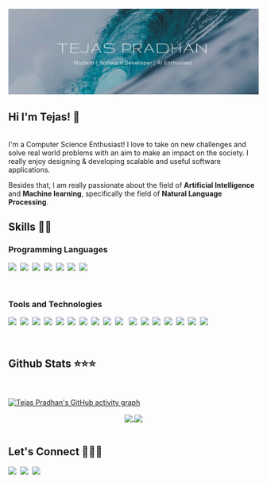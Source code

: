 ![Header](https://github.com/tejaspradhan/tejaspradhan/blob/main/header.png?raw=true)

## Hi I'm Tejas! 👋
<br/>
I'm a Computer Science Enthusiast! I love to take on new challenges and solve real world problems with an aim to make an impact on the society.
I really enjoy designing & developing scalable and useful software applications. 

Besides that, I am really passionate about the field of **Artificial Intelligence** and **Machine learning**, specifically the field of **Natural Language Processing**. 
<br>

## Skills 👨‍🔬

### Programming Languages

![](https://img.shields.io/badge/C-00599C?style=for-the-badge&logo=c&logoColor=white)&nbsp;&nbsp;![](	https://img.shields.io/badge/C%2B%2B-00599C?style=for-the-badge&logo=c%2B%2B&logoColor=white)&nbsp;&nbsp;![](https://img.shields.io/badge/Java-ED8B00?style=for-the-badge&logo=java&logoColor=white)&nbsp;&nbsp;![](https://img.shields.io/badge/Python-14354C?style=for-the-badge&logo=python&logoColor=white)&nbsp;&nbsp;![](https://img.shields.io/badge/HTML-239120?style=for-the-badge&logo=html5&logoColor=white)&nbsp;&nbsp;![](https://img.shields.io/badge/CSS-239120?&style=for-the-badge&logo=css3&logoColor=white)&nbsp;&nbsp;![](https://img.shields.io/badge/JavaScript-F7DF1E?style=for-the-badge&logo=javascript&logoColor=black)

<br/>

### Tools and Technologies
![](https://img.shields.io/badge/Node.js-43853D?style=for-the-badge&logo=node.js&logoColor=white)&nbsp;&nbsp;![](https://img.shields.io/badge/Express.js-000000?style=for-the-badge&logo=express&logoColor=white)&nbsp;&nbsp;![](https://img.shields.io/badge/Flask-000000?style=for-the-badge&logo=flask&logoColor=white)&nbsp;&nbsp;![](https://img.shields.io/badge/Jupyter-F37626.svg?&style=for-the-badge&logo=Jupyter&logoColor=white)&nbsp;&nbsp;![](https://img.shields.io/badge/numpy-013243?style=for-the-badge&logo=numpy&logoColor=white)&nbsp;&nbsp;![](https://img.shields.io/badge/pandas-150458?style=for-the-badge&logo=pandas&logoColor=white)&nbsp;&nbsp;![](https://img.shields.io/badge/scikit_learn-f7931e?style=for-the-badge&logo=scikit-learn&logoColor=white)&nbsp;&nbsp;![](https://img.shields.io/badge/TensorFlow-ff6f00?style=for-the-badge&logo=tensorflow&logoColor=white)&nbsp;&nbsp;![](https://img.shields.io/badge/MongoDB-4EA94B?style=for-the-badge&logo=mongodb&logoColor=white)&nbsp;&nbsp;![](https://img.shields.io/badge/PostgreSQL-316192?style=for-the-badge&logo=postgresql&logoColor=white)
&nbsp;&nbsp;![](https://img.shields.io/badge/MySQL-00000F?style=for-the-badge&logo=mysql&logoColor=white)&nbsp;&nbsp;![](https://img.shields.io/badge/Bootstrap-563D7C?style=for-the-badge&logo=bootstrap&logoColor=white)&nbsp;&nbsp;![](https://img.shields.io/badge/React-20232A?style=for-the-badge&logo=react&logoColor=61DAFB)&nbsp;&nbsp;![](https://img.shields.io/badge/jQuery-0769AD?style=for-the-badge&logo=jquery&logoColor=white)&nbsp;&nbsp;![](https://img.shields.io/badge/Shell_Script-121011?style=for-the-badge&logo=gnu-bash&logoColor=white)&nbsp;&nbsp;![](https://img.shields.io/badge/Git-F05032?style=for-the-badge&logo=git&logoColor=white)&nbsp;&nbsp;![](https://img.shields.io/badge/Visual_Studio_Code-0078D4?style=for-the-badge&logo=visual%20studio%20code&logoColor=white)


<br/>


## Github Stats ⭐⭐⭐
<br/>

[![Tejas Pradhan's GitHub activity graph](https://activity-graph.herokuapp.com/graph?username=tejaspradhan&theme=react-dark)](https://github.com/tejaspradhan/github-readme-activity-graph)

<div align="center">
  <a href="https://github.com/tejaspradhan/github-readme-stats">
    <img align="center" src="https://github-readme-stats.vercel.app/api/top-langs/?username=tejaspradhan&theme=dark&hide_border=true&text_color=fff&icon_color=03e8fc&title_color=03e8fc&count_private=true" />
  </a>
 <a href="https://github.com/tejaspradhan/github-readme-stats">
    <img align="center" src="https://github-readme-stats.vercel.app/api?username=tejaspradhan&count_private=true&theme=dark&show_icons=true&hide_border=true&text_color=fff&icon_color=03e8fc&title_color=03e8fc&card_width=3&line_height=40" />
  </a>
</div>
<br>

## Let's Connect 🧑‍🤝‍🧑 

[![](https://img.shields.io/badge/LinkedIn-0077B5?style=for-the-badge&logo=linkedin&logoColor=white)](https://www.linkedin.com/in/tejas-p-64aa4a11b/)&nbsp;&nbsp;[![](https://img.shields.io/badge/Instagram-E4405F?style=for-the-badge&logo=instagram&logoColor=white)](https://www.instagram.com/tejaspradhan135/)&nbsp;&nbsp;[![](https://img.shields.io/badge/Facebook-1877F2?style=for-the-badge&logo=facebook&logoColor=white)](https://www.facebook.com/profile.php?id=100007944122914)

<!--
**tejaspradhan/tejaspradhan** is a ✨ _special_ ✨ repository because its `README.md` (this file) appears on your GitHub profile.

Here are some ideas to get you started:

- 🔭 I’m currently working on ...
- 🌱 I’m currently learning ...
- 👯 I’m looking to collaborate on ...
- 🤔 I’m looking for help with ...
- 💬 Ask me about ...
- 📫 How to reach me: ...
- 😄 Pronouns: ...
- ⚡ Fun fact: ...
-->
